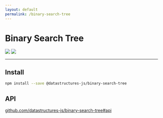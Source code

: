 ```yaml
---
layout: default
permalink: /binary-search-tree
---
```


# Binary Search Tree

<div class="ds-badges">
  <img src="https://img.shields.io/npm/v/@datastructures-js/binary-search-tree.svg"/>
  <img src="https://img.shields.io/npm/dm/@datastructures-js/binary-search-tree.svg"/>
</div>
<hr />

## Install
```sh
npm install --save @datastructures-js/binary-search-tree
```

## API
<a href="https://github.com/datastructures-js/binary-search-tree#api">github.com/datastructures-js/binary-search-tree#api</a>
<br /><br />


